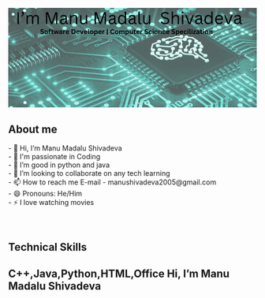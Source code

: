 ![profile](/image.png)

<h2>About me </h2>
- 👋 Hi, I’m Manu Madalu Shivadeva<br>
- 👀 I'm passionate in Coding<br>
- 🌱 I’m good in python and java<br>
- 💞️ I’m looking to collaborate on any tech learning<br>
- 📫 How to reach me E-mail - manushivadeva2005@gmail.com<br>
- 😄 Pronouns: He/Him<br>
- ⚡ I love watching movies<br> 
<br>
<br>
<h2>Technical Skills<h2>
C++,Java,Python,HTML,Office
 Hi, I’m Manu Madalu Shivadeva<br>


<!---
ManuMS125/ManuMS125 is a ✨ special ✨ repository because its `README.md` (this file) appears on your GitHub profile.
You can click the Preview link to take a look at your changes.
--->
